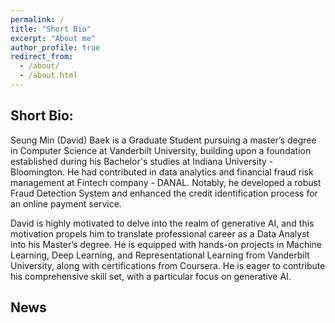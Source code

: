 ```yaml
---
permalink: /
title: "Short Bio"
excerpt: "About me"
author_profile: true
redirect_from: 
  - /about/
  - /about.html
---
```

Short Bio:
------
Seung Min (David) Baek is a Graduate Student pursuing a master’s degree in Computer Science at Vanderbilt University, building upon a foundation established during his Bachelor's studies at Indiana University - Bloomington. He had contributed in data analytics and financial fraud risk management at Fintech company - DANAL. Notably, he developed a robust Fraud Detection System and enhanced the credit identification process for an online payment service.

David is highly motivated to delve into the realm of generative AI, and this motivation propels him to translate professional career as a Data Analyst into his Master’s degree. He is equipped with hands-on projects in Machine Learning, Deep Learning, and Representational Learning from Vanderbilt University, along with certifications from Coursera. He is eager to contribute his comprehensive skill set, with a particular focus on generative AI.

News
------
